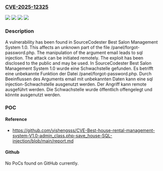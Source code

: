 ### [CVE-2025-12325](https://cve.mitre.org/cgi-bin/cvename.cgi?name=CVE-2025-12325)
![](https://img.shields.io/static/v1?label=Product&message=Best%20Salon%20Management%20System&color=blue)
![](https://img.shields.io/static/v1?label=Version&message=1.0%20&color=brightgreen)
![](https://img.shields.io/static/v1?label=Vulnerability&message=Injection&color=brightgreen)
![](https://img.shields.io/static/v1?label=Vulnerability&message=SQL%20Injection&color=brightgreen)

### Description

A vulnerability has been found in SourceCodester Best Salon Management System 1.0. This affects an unknown part of the file /panel/forgot-password.php. The manipulation of the argument email leads to sql injection. The attack can be initiated remotely. The exploit has been disclosed to the public and may be used.
In SourceCodester Best Salon Management System 1.0 wurde eine Schwachstelle gefunden. Es betrifft eine unbekannte Funktion der Datei /panel/forgot-password.php. Durch Beeinflussen des Arguments email mit unbekannten Daten kann eine sql injection-Schwachstelle ausgenutzt werden. Der Angriff kann remote ausgeführt werden. Die Schwachstelle wurde öffentlich offengelegt und könnte ausgenutzt werden.

### POC

#### Reference
- https://github.com/yishengsss/CVE-Best-house-rental-management-system-V1.0-admin_class.php-save_house-SQL-injection/blob/main/report.md

#### Github
No PoCs found on GitHub currently.

